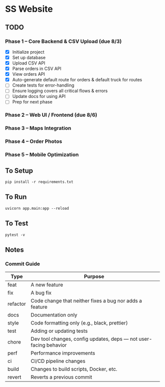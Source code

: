 # SS Website

## TODO

### Phase 1 – Core Backend & CSV Upload (due 8/3)
- [x] Initialize project
- [x] Set up database
- [x] Upload CSV API
- [x] Parse orders in CSV API
- [x] View orders API
- [x] Auto-generate default route for orders & default truck for routes
- [ ] Create tests for error-handling
- [ ] Ensure logging covers all critical flows & errors
- [ ] Update docs for using API
- [ ] Prep for next phase

### Phase 2 – Web UI / Frontend (due 8/6)

### Phase 3 – Maps Integration

### Phase 4 – Order Photos

### Phase 5 – Mobile Optimization

## To Setup

```
pip install -r requirements.txt
```

## To Run

```
uvicorn app.main:app --reload   
```

## To Test

```
pytest -v
```

## Notes

### Commit Guide
| Type | Purpose |
| ----- | ----- |
| feat | A new feature |
| fix | A bug fix |
| refactor | Code change that neither fixes a bug nor adds a feature |
| docs | Documentation only |
| style | Code formatting only (e.g., black, prettier) |
| test | Adding or updating tests |
| chore | Dev tool changes, config updates, deps — not user-facing behavior |
| perf | Performance improvements |
| ci | CI/CD pipeline changes |
| build | Changes to build scripts, Docker, etc. |
| revert | Reverts a previous commit |
